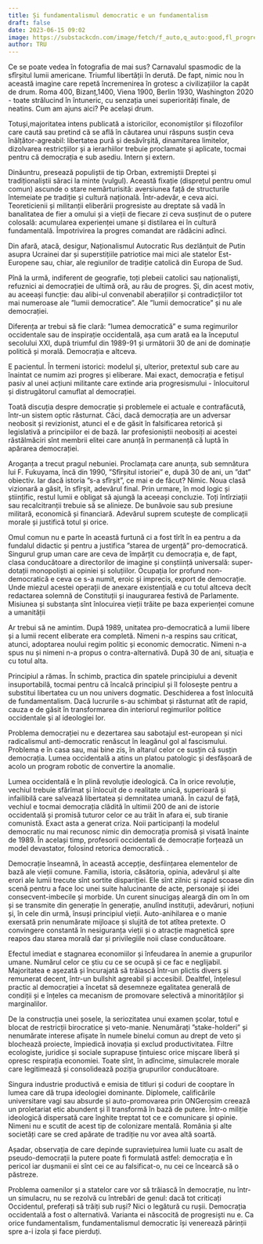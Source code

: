 ```yaml
---
title: Și fundamentalismul democratic e un fundamentalism
draft: false
date: 2023-06-15 09:02
image: https://substackcdn.com/image/fetch/f_auto,q_auto:good,fl_progressive:steep/https%3A%2F%2Fbucketeer-e05bbc84-baa3-437e-9518-adb32be77984.s3.amazonaws.com%2Fpublic%2Fimages%2F3503283f-51a7-4c96-9ecb-58a5a8a09481_1402x1752.png
author: TRU
---
```

Ce se poate vedea în fotografia de mai sus? Carnavalul spasmodic de la sfîrșitul lumii americane. Triumful libertății în derută. De fapt, nimic nou în această imagine care repetă încremenirea în grotesc a civilizațiilor la capăt de drum. Roma 400, Bizanț,1400, Viena 1900, Berlin 1930, Washington 2020 - toate strălucind în întuneric, cu senzația unei superiorități finale, de neatins. Cum am ajuns aici? Pe același drum.



Totuși,majoritatea intens publicată a istoricilor, economiștilor și filozofilor care caută sau pretind că se află în căutarea unui răspuns susțin ceva înălțător-agreabil: libertatea pură și desăvîrșită, dinamitarea limitelor, dizolvarea restricțiilor și a ierarhiilor trebuie proclamate și aplicate, tocmai pentru că democrația e sub asediu. Intern și extern.



Dinăuntru, presează populiștii de tip Orban, extremiștii Dreptei și tradiționaliștii săraci la minte (vulgul). Această fixație (disprețul pentru omul comun) ascunde o stare nemărturisită: aversiunea față de structurile întemeiate pe tradiție și cultură națională. Într-adevăr, e ceva aici. Teoreticienii și militanții eliberării progresiste  au dreptate să vadă în banalitatea de fier a omului și a vieții de fiecare zi ceva susținut de o putere colosală: acumularea experienței umane și distilarea ei în cultură fundamentală. Împotrivirea la progres comandat are rădăcini adînci.



Din afară, atacă, desigur, Naționalismul Autocratic Rus dezlănțuit de Putin asupra Ucrainei dar și superstițiile patriotice mai mici ale statelor Est-Europene sau, chiar, ale regiunilor de tradiție catolică din Europa de Sud.



Pînă la urmă, indiferent de geografie, toți plebeii catolici sau naționaliști, refuznici ai democrației de ultimă oră, au rău de progres. Și, din acest motiv, au aceeași funcție: dau alibi-ul convenabil aberațiilor și contradicțiilor tot mai numeroase ale ”lumii democratice”. Ale ”lumii democratice” și nu ale democrației.



Diferența ar trebui să fie clară: ”lumea democratică” e suma regimurilor occidentale sau de inspirație occidentală, așa cum arată ea la începutul secolului XXI, după triumful din 1989-91 și următorii 30 de ani de dominație politică și morală. Democrația e altceva.



E pacientul. În termeni istorici: modelul și, ulterior, pretextul sub care au înaintat ce numim azi progres și eliberare. Mai exact, democrația e fetișul pasiv al unei acțiuni militante care extinde aria progresismului - înlocuitorul și distrugătorul camuflat al democrației.



Toată discuția despre democrație și problemele ei actuale e contrafăcută, într-un sistem optic răsturnat. Căci, dacă democrația are un adversar neobosit și revizionist, atunci el e de găsit în falsificarea retorică și legislativă a principiilor ei de bază. Iar profesioniștii neobosiți ai acestei răstălmăciri sînt membrii elitei care anunță în permanență că luptă în apărarea democrației.



Aroganța a trecut pragul nebuniei. Proclamața care anunța, sub semnătura lui F. Fukuyama, încă din 1990, ”Sfîrșitul istoriei” e, după 30 de ani, un ”dat” obiectiv. Iar dacă istoria ”s-a sfîrșit”, ce mai e de făcut? Nimic. Noua clasă vizionară a găsit, în sfîrșit, adevărul final. Prin urmare, în mod logic și științific, restul lumii e obligat să ajungă la aceeași concluzie. Toți întîrziații sau recalcitranții trebuie să se alinieze. De bunăvoie sau sub presiune  militară, economică și financiară. Adevărul suprem scutește de complicații morale și justifică totul și orice.



Omul comun nu e parte în această furtună ci a fost tîrît în ea pentru a da fundalul didactic și pentru a justifica ”starea de urgență” pro-democratică. Singurul grup uman care are ceva de împărțit cu democrația e, de fapt, clasa conducătoare a directorilor de imagine și conștiință universală: super-dotații monopoliști ai opiniei și soluțiilor. Ocupația lor profund non-democratică e ceva ce s-a numit, eroic și imprecis, export de democrație. Unde miezul acestei operații de anexare existențială e cu totul altceva decît redactarea solemnă de Constituții și inaugurarea festivă de Parlamente. Misiunea și substanța sînt înlocuirea vieții trăite pe baza experienței comune a umanității



Ar trebui să ne amintim. După 1989, unitatea pro-democratică a lumii libere și a lumii recent eliberate era completă. Nimeni n-a respins sau criticat, atunci, adoptarea noului regim politic și economic democratic. Nimeni n-a spus nu și nimeni n-a propus o contra-alternativă. După 30 de ani, situația e cu totul alta.



Principiul a rămas. În schimb, practica din spatele principiului a devenit insuportabilă, tocmai pentru că încalcă principiul și îl folosește pentru a substitui libertatea cu un nou univers dogmatic. Deschiderea a fost înlocuită de fundamentalism. Dacă lucrurile s-au schimbat și răsturnat atît de rapid, cauza e de găsit în transformarea din interiorul regimurilor politice occidentale și al ideologiei lor.



Problema democrației nu e dezertarea sau sabotajul est-european și nici radicalismul anti-democratic renăscut în leagănul gol al fascismului. Problema e în casa sau, mai bine zis, în altarul celor ce susțin că susțin democrația. Lumea occidentală a atins un platou patologic și desfășoară de acolo un program robotic de convertire la anomalie.



Lumea occidentală e în plină revoluție ideologică. Ca în orice revoluție, vechiul trebuie sfărîmat și înlocuit de o realitate unică, superioară și infailibilă care salvează libertatea și demnitatea umană. În cazul de față, vechiul e tocmai democrația clădită în ultimii 200 de ani de istorie occidentală și promisă tuturor celor ce au trăit în afara ei, sub tiranie comunistă. Exact asta a generat criza. Noii participanți la modelul democratic nu mai recunosc nimic din democrația promisă și visată înainte de 1989. În același timp, profesorii occidentali de democrație forțează un model devastator, folosind retorica democratică. .



Democrație înseamnă, în această accepție, desființarea elementelor de bază ale vieții comune. Familia, istoria, căsătoria, opinia, adevărul și alte erori ale lumii trecute sînt sortite dispariției. Ele sînt zilnic și rapid scoase din scenă pentru a face loc unei suite halucinante de acte, personaje și idei consecvent-imbecile și  morbide. Un curent sinucigaș aleargă din om în om și se transmite din generație în generație, anulînd instituții, adevăruri, noțiuni și, în cele din urmă, însuși principiul vieții. Auto-anihilarea e o manie exersată prin nenumărate mijloace și slujită de tot atîtea pretexte. O convingere constantă în nesiguranța vieții și o atracție magnetică spre reapos dau starea morală dar și privilegiile noii clase conducătoare.



Efectul imediat e stagnarea economiilor și înfeudarea în anemie a grupurilor umane. Numărul celor ce știu cu ce se ocupă și ce fac e neglijabil. Majoritatea e așezată și încurajată să trăiască într-un plictis divers și remunerat decent, într-un bullshit agreabil și accesibil. Dealtfel, înțelesul practic al democrației a încetat să desemneze egalitatea generală de condiții și e înțeles ca mecanism de promovare selectivă a minorităților și marginalilor.



De la construcția unei șosele, la seriozitatea unui examen școlar, totul e blocat de restricții birocratice și veto-manie. Nenumărați ”stake-holderi” și nenumărate interese afișate în numele binelui comun au drept de veto și blochează proiecte, împiedică inovația și exclud productivitatea. Filtre ecologiste, juridice și sociale suprapuse țintuiesc orice mișcare liberă și opresc respirația economiei. Toate sînt, în adîncime, simulacrele morale care legitimează și consolidează poziția grupurilor conducătoare.



Singura industrie productivă e emisia de titluri și coduri de cooptare în lumea care dă trupa ideologiei dominante. Diplomele, calificările universitare vagi sau absurde și auto-promovarea prin ONGerosim creează un proletariat etic abundent și îl transformă în bază de putere. Într-o miliție ideologică dispersată care înghite treptat tot ce e comunicare și opinie. Nimeni nu e scutit de acest tip de colonizare mentală. România și alte societăți care se cred apărate de tradiție nu vor avea altă soartă.



Așadar, observația de care depinde supraviețuirea lumii luate cu asalt de pseudo-democrații la putere poate fi formulată astfel: democrația e în pericol iar dușmanii ei sînt cei ce au falsificat-o, nu cei ce încearcă să o păstreze.



Problema oamenilor și a statelor care vor să trăiască în democrație, nu într-un simulacru, nu se rezolvă cu întrebări de genul: dacă tot criticați Occidentul, preferați să trăiți sub ruși? Nici o legătură cu rușii. Democrația occidentală a fost o alternativă. Varianta ei născocită de progresiști nu e. Ca orice fundamentalism, fundamentalismul democratic își venerează părinții spre a-i izola și face pierduți.
